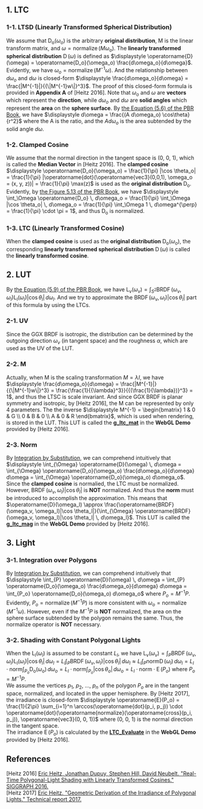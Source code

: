 ## 1\. LTC  
 
### 1-1\. LTSD (Linearly Transformed Spherical Distribution)  
We assume that $\displaystyle \operatorname{D_o}(\omega_o)$ is the arbitrary **original distribution**, M is the linear transform matrix, and $\displaystyle \omega = \operatorname{normalize}(M \omega_o)$. The **linearly transformed spherical distribution** $\displaystyle \operatorname{D}(\omega)$ is defined as $\displaystyle \operatorname{D}(\omega) = \operatorname{D_o}(\omega_o) \frac{d\omega_o}{d\omega}$. Evidently, we have $\displaystyle \omega_o = \operatorname{normalize}(M^{-1} \omega)$. And the relationship between $\displaystyle d\omega_o$ and $\displaystyle d\omega$ is closed-form $\displaystyle \frac{d\omega_o}{d\omega} = \frac{|M^{-1}|}{{\|M^{-1}w\|}^3}$. The proof of this closed-form formula is provided in **Appendix A** of \[Heitz 2016\]. Note that $\displaystyle \omega_o$ and $\displaystyle \omega$ are **vectors** which represent the **direction**, while $\displaystyle d\omega_o$ and $\displaystyle d\omega$ are **solid angles** which represent the **area** on the **sphere surface**. By [the Equation (5.6) of the PBR Book](https://pbr-book.org/3ed-2018/Color_and_Radiometry/Working_with_Radiometric_Integrals#IntegralsoverArea), we have $\displaystyle d\omega = \frac{(A d\omega_o) \cos\theta}{r^2}$ where the A is the ratio, and the $\displaystyle A d\omega_o$ is the area subtended by the solid angle $\displaystyle d\omega$.  

### 1-2\. Clamped Cosine  
We assume that the normal direction in the tangent space is (0, 0, 1), which is called the **Median Vector** in \[Heitz 2016\]. The **clamped cosine** $\displaystyle \operatorname{D_o}(\omega_o) = \frac{1}{\pi} |\cos \theta_o| = \frac{1}{\pi} |\operatorname{dot}(\operatorname{vec3}(0,0,1), \omega_o = (x, y, z))| = \frac{1}{\pi} \max(z)$ is used as the **original distribution** $\displaystyle \operatorname{D_o}$. Evidently, by [the Figure 5.13 of the PBR Book](https://pbr-book.org/3ed-2018/Color_and_Radiometry/Working_with_Radiometric_Integrals#IntegralsoverProjectedSolidAngle), we have $\displaystyle \int_\Omega \operatorname{D_o} \, d\omega_o = \frac{1}{\pi} \int_\Omega |\cos \theta_o| \, d\omega_o = \frac{1}{\pi} \int_\Omega 1 \, d\omega^{\perp} = \frac{1}{\pi} \cdot \pi = 1$, and thus $\displaystyle \operatorname{D_o}$ is normalized.  

### 1-3\. LTC (Linearly Transformed Cosine) 
When the **clamped cosine** is used as the **original distribution** $\displaystyle \operatorname{D_o}(\omega_o)$, the corresponding **linearly transformed spherical distribution** $\displaystyle \operatorname{D}(\omega)$ is called the **linearly transformed cosine**.  


## 2\. LUT 
By [the Equation (5.9) of the PBR Book](https://pbr-book.org/3ed-2018/Color_and_Radiometry/Surface_Reflection#TheBRDF), we have $\displaystyle \operatorname{L_v}(\omega_v) = \int_{S^2} \operatorname{BRDF}(\omega_v, \omega_l) \operatorname{L_l}(\omega_l) |\cos \theta_l| \, d\omega_l$. And we try to approximate the $\displaystyle \operatorname{BRDF}(\omega_v, \omega_l)|\cos \theta_l|$ part of this formula by using the LTCs.  

### 2-1\. UV
Since the GGX BRDF is isotropic, the distribution can be determined by the outgoing direction $\displaystyle \omega_v$ (in tangent space) and the roughness $\displaystyle \alpha$, which are used as the UV of the LUT.  

### 2-2\. M
Actually, when M is the scaling transformation $\displaystyle M = \lambda I$, we have $\displaystyle \frac{d\omega_o}{d\omega} = \frac{|M^{-1}|}{{\|M^{-1}w\|}^3} = \frac{\frac{1}{{\lambda}^3}}{{(\frac{1}{\lambda})}^3} = 1$, and thus the LTSC is scale invariant. And since GGX BRDF is planar symmetry and isotropic, by \[Heitz 2016\], the M can be represented by only 4 parameters. The the inverse $\displaystyle M^{-1} = \begin{bmatrix} 1 & 0 & G \\ 0 & B & 0 \\ A & 0 & R \end{bmatrix}$, which is used when rendering, is stored in the LUT. This LUT is called the [**g_ltc_mat**](https://blog.selfshadow.com/sandbox/js/ltc_tables.js) in the **WebGL Demo** provided by \[Heitz 2016\].

### 2-3\. Norm
By [Integration by Substitution](https://en.wikipedia.org/wiki/Integration_by_substitution), we can comprehend intuitively that $\displaystyle \int_{\Omega} \operatorname{D}(\omega) \, d\omega = \int_{\Omega} \operatorname{D_o}(\omega_o) \frac{d\omega_o}{d\omega} d\omega = \int_{\Omega} \operatorname{D_o}(\omega_o) d\omega_o$. Since the **clamped cosine** is normalied, the LTC must be normalized.  However, $\displaystyle \operatorname{BRDF}(\omega_v, \omega_l)|\cos \theta_l|$ is **NOT** normalized. And thus the **norm** must be introduced to accomplish the approximation. This means that $\operatorname{D}(\omega_l) \approx \frac{\operatorname{BRDF}(\omega_v, \omega_l)|\cos \theta_l|}{\int_{\Omega} \operatorname{BRDF}(\omega_v, \omega_l)|\cos \theta_l| \, d\omega_l}$. This LUT is called the [**g_ltc_mag**](https://blog.selfshadow.com/sandbox/js/ltc_tables.js) in the **WebGL Demo** provided by \[Heitz 2016\].  

## 3\. Light

### 3-1\. Integration over Polygons
By [Integration by Substitution](https://en.wikipedia.org/wiki/Integration_by_substitution), we can comprehend intuitively that $\displaystyle \int_{P} \operatorname{D}(\omega) \, d\omega = \int_{P} \operatorname{D_o}(\omega_o) \frac{d\omega_o}{d\omega} d\omega = \int_{P_o} \operatorname{D_o}(\omega_o) d\omega_o$ where $\displaystyle P_o = M^{-1} P$. Evidently, $\displaystyle P_o = \operatorname{normalize}(M^{-1} P)$ is more consistent with $\displaystyle \omega_o = \operatorname{normalize}(M^{-1} \omega)$. However, even if the $\displaystyle M^{-1} P$ is **NOT** normalized, the area on the sphere surface subtended by the polygon remains the same. Thus, the normalize operator is **NOT** necessary.  

### 3-2\. Shading with Constant Polygonal Lights  
When the $\displaystyle \operatorname{L_l}(\omega_l)$ is assumed to be constant $\displaystyle L_l$, we have $\displaystyle \operatorname{L_v}(\omega_v) = \int_{P} \operatorname{BRDF}(\omega_v, \omega_l) \operatorname{L_l}(\omega_l) |\cos \theta_l| \, d\omega_l = L_l \int_{P} \operatorname{BRDF}(\omega_v, \omega_l) |\cos \theta_l| \, d\omega_l \approx L_l \int_{P} \mathrm{norm} \operatorname{D}(\omega_l) \, d\omega_l = L_l \cdot \mathrm{norm} \int_{P_o} \operatorname{D_o}(\omega_o) \, d\omega_o = L_l \cdot \mathrm{norm} \int_{P_o} |\cos \theta_o| \, d\omega_o = L_l \cdot \mathrm{norm} \cdot \operatorname{E}(P_o)$ where $\displaystyle P_o = M^{-1} P$.  
We assume the vertices $\displaystyle p_1$, $\displaystyle p_2$, ..., $\displaystyle p_n$ of the polygon $\displaystyle P_o$ are in the tangent space, normalized, and located in the upper hemisphere. By \[Heitz 2017\], the irradiance is closed-form $\displaystyle \operatorname{E}(P_o) = \frac{1}{2\pi} \sum_{i=1}^n \arccos(\operatorname{dot}(p_i, p_j)) \cdot \operatorname{dot}(\operatorname{normalize}(\operatorname{cross}(p_i, p_j)), \operatorname{vec3}(0, 0, 1))$ where (0, 0, 1) is the normal direction in the tangent space.  
The irradiance $\displaystyle \operatorname{E}(P_o)$ is calculated by the [**LTC_Evaluate**](https://blog.selfshadow.com/sandbox/shaders/ltc/ltc.fs) in the **WebGL Demo** provided by \[Heitz 2016\].  

## References  
\[Heitz 2016\] [Eric Heitz, Jonathan Dupuy, Stephen Hill, David Neubelt. "Real-Time Polygonal-Light Shading with Linearly Transformed Cosines." SIGGRAPH 2016.](https://eheitzresearch.wordpress.com/415-2/)  
\[Heitz 2017\] [Eric Heitz. "Geometric Derivation of the Irradiance of Polygonal Lights." Technical report 2017.](https://hal.archives-ouvertes.fr/hal-01458129)  


